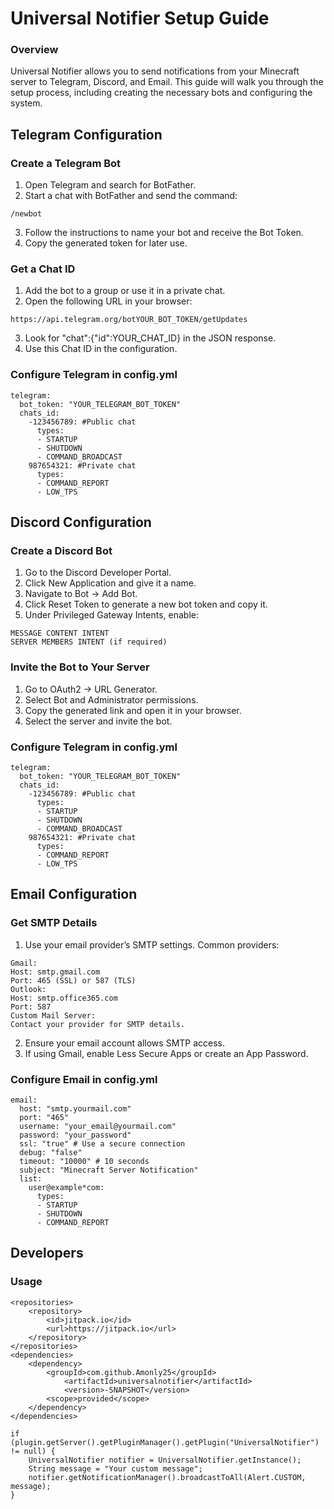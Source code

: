 # Universal Notifier Setup Guide
### Overview
Universal Notifier allows you to send notifications from your Minecraft server to Telegram, Discord, and Email. This guide will walk you through the setup process, including creating the necessary bots and configuring the system.
## Telegram Configuration
### Create a Telegram Bot
1. Open Telegram and search for BotFather.
2. Start a chat with BotFather and send the command:
```
/newbot
```
3. Follow the instructions to name your bot and receive the Bot Token.
4. Copy the generated token for later use.
### Get a Chat ID
1. Add the bot to a group or use it in a private chat.
2. Open the following URL in your browser:
```
https://api.telegram.org/botYOUR_BOT_TOKEN/getUpdates
```
3. Look for "chat":{"id":YOUR_CHAT_ID} in the JSON response.
4. Use this Chat ID in the configuration.
### Configure Telegram in config.yml
```
telegram:
  bot_token: "YOUR_TELEGRAM_BOT_TOKEN"
  chats_id:
    -123456789: #Public chat
      types:
      - STARTUP
      - SHUTDOWN
      - COMMAND_BROADCAST
    987654321: #Private chat
      types:
      - COMMAND_REPORT
      - LOW_TPS
```
## Discord Configuration
### Create a Discord Bot
1. Go to the Discord Developer Portal.
2. Click New Application and give it a name.
3. Navigate to Bot -> Add Bot.
4. Click Reset Token to generate a new bot token and copy it.
5. Under Privileged Gateway Intents, enable:
```
MESSAGE CONTENT INTENT
SERVER MEMBERS INTENT (if required)
```
### Invite the Bot to Your Server
1. Go to OAuth2 -> URL Generator.
2. Select Bot and Administrator permissions.
3. Copy the generated link and open it in your browser.
4. Select the server and invite the bot.
### Configure Telegram in config.yml
```
telegram:
  bot_token: "YOUR_TELEGRAM_BOT_TOKEN"
  chats_id:
    -123456789: #Public chat
      types:
      - STARTUP
      - SHUTDOWN
      - COMMAND_BROADCAST
    987654321: #Private chat
      types:
      - COMMAND_REPORT
      - LOW_TPS
```
## Email Configuration
### Get SMTP Details
1. Use your email provider’s SMTP settings. Common providers:
```
Gmail:
Host: smtp.gmail.com
Port: 465 (SSL) or 587 (TLS)
Outlook:
Host: smtp.office365.com
Port: 587
Custom Mail Server:
Contact your provider for SMTP details.
```
2. Ensure your email account allows SMTP access.
3. If using Gmail, enable Less Secure Apps or create an App Password.
### Configure Email in config.yml
```
email:
  host: "smtp.yourmail.com"
  port: "465"
  username: "your_email@yourmail.com"
  password: "your_password"
  ssl: "true" # Use a secure connection
  debug: "false"
  timeout: "10000" # 10 seconds
  subject: "Minecraft Server Notification"
  list:
    user@example*com:
      types:
      - STARTUP
      - SHUTDOWN
      - COMMAND_REPORT
```

## Developers
### Usage
```
<repositories>
	<repository>
		<id>jitpack.io</id>
		<url>https://jitpack.io</url>
	</repository>
</repositories>
<dependencies>
	<dependency>
		<groupId>com.github.Amonly25</groupId>
        	<artifactId>universalnotifier</artifactId>
        	<version>-SNAPSHOT</version>
		<scope>provided</scope>
	</dependency>
</dependencies>

if (plugin.getServer().getPluginManager().getPlugin("UniversalNotifier") != null) {
	UniversalNotifier notifier = UniversalNotifier.getInstance();
	String message = "Your custom message";
	notifier.getNotificationManager().broadcastToAll(Alert.CUSTOM, message);
}
```
